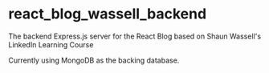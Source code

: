 # react_blog_wassell_backend
The backend Express.js server for the React Blog based on Shaun Wassell's LinkedIn Learning Course

Currently using MongoDB as the backing database.